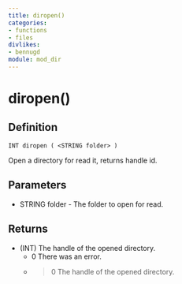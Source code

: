```yaml
---
title: diropen()
categories:
- functions
- files
divlikes:
- bennugd
module: mod_dir
---
```


# diropen()

## Definition

	INT diropen ( <STRING folder> )

Open a directory for read it, returns handle id.

## Parameters

- STRING folder - The folder to open for read.

## Returns

- (INT) The handle of the opened directory.
	- 0 There was an error.
	- >0 The handle of the opened directory.
